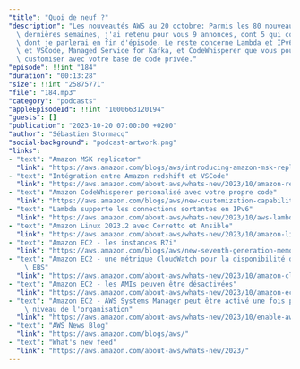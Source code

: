 ```yaml
---
"title": "Quoi de neuf ?"
"description": "Les nouveautés AWS au 20 octobre: Parmis les 80 nouveautés des deux\
  \ dernières semaines, j'ai retenu pour vous 9 annonces, dont 5 qui concernent EC2\
  \ dont je parlerai en fin d'épisode. Le reste concerne Lambda et IPv6, Redshift\
  \ et VSCode, Managed Service for Kafka, et CodeWhisperer que vous pouvez maintenant\
  \ customiser avec votre base de code privée."
"episode": !!int "184"
"duration": "00:13:28"
"size": !!int "25875771"
"file": "184.mp3"
"category": "podcasts"
"appleEpisodeId": !!int "1000663120194"
"guests": []
"publication": "2023-10-20 07:00:00 +0200"
"author": "Sébastien Stormacq"
"social-background": "podcast-artwork.png"
"links":
- "text": "Amazon MSK replicator"
  "link": "https://aws.amazon.com/blogs/aws/introducing-amazon-msk-replicator-fully-managed-replication-across-msk-clusters-in-same-or-different-aws-regions/"
- "text": "Intégration entre Amazon redshift et VSCode"
  "link": "https://aws.amazon.com/about-aws/whats-new/2023/10/amazon-redshift-integration-visual-studio-code/"
- "text": "Amazon CodeWhisperer personalisé avec votre propre code"
  "link": "https://aws.amazon.com/blogs/aws/new-customization-capability-in-amazon-codewhisperer-generates-even-better-suggestions-preview/"
- "text": "Lambda supporte les connections sortantes en IPv6"
  "link": "https://aws.amazon.com/about-aws/whats-new/2023/10/aws-lambda-ipv6-outbound-connections-vpc/"
- "text": "Amazon Linux 2023.2 avec Corretto et Ansible"
  "link": "https://aws.amazon.com/about-aws/whats-new/2023/10/amazon-linux-ansible-corretto-21-al-2023-2/"
- "text": "Amazon EC2 - les instances R7i"
  "link": "https://aws.amazon.com/blogs/aws/new-seventh-generation-memory-optimized-amazon-ec2-instances-r7i/"
- "text": "Amazon EC2 - une métrique CloudWatch pour la disponibilité des volumes\
    \ EBS"
  "link": "https://aws.amazon.com/about-aws/whats-new/2023/10/amazon-cloudwatch-metric-monitors-reachability-ebs-volumes/"
- "text": "Amazon EC2 - les AMIs peuven être désactivées"
  "link": "https://aws.amazon.com/about-aws/whats-new/2023/10/amazon-ec2-amis-disabled-state/"
- "text": "Amazon EC2 - AWS Systems Manager peut être activé une fois pour toute au\
    \ niveau de l'organisation"
  "link": "https://aws.amazon.com/about-aws/whats-new/2023/10/enable-aws-systems-manager-ec2-instances-organization/"
- "text": "AWS News Blog"
  "link": "https://aws.amazon.com/blogs/aws/"
- "text": "What's new feed"
  "link": "https://aws.amazon.com/about-aws/whats-new/2023/"
---
```

